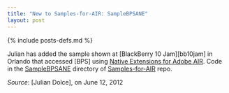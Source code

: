 ```yaml
---
title: "New to Samples-for-AIR: SampleBPSANE"
layout: post
---
```

{% include posts-defs.md %}

Julian has added the sample shown at [BlackBerry 10 Jam][bb10jam] in Orlando that accessed
[BPS] using [Native Extensions for Adobe AIR](http://www.adobe.com/devnet/air/native-extensions-for-air.html).
Code in the [SampleBPSANE](https://github.com/blackberry/Samples-for-AIR/tree/master/SampleBPSANE) directory of
[Samples-for-AIR](http://github.com/blackberry/Samples-for-AIR) repo.

_Source_: [Julian Dolce], on June 12, 2012
